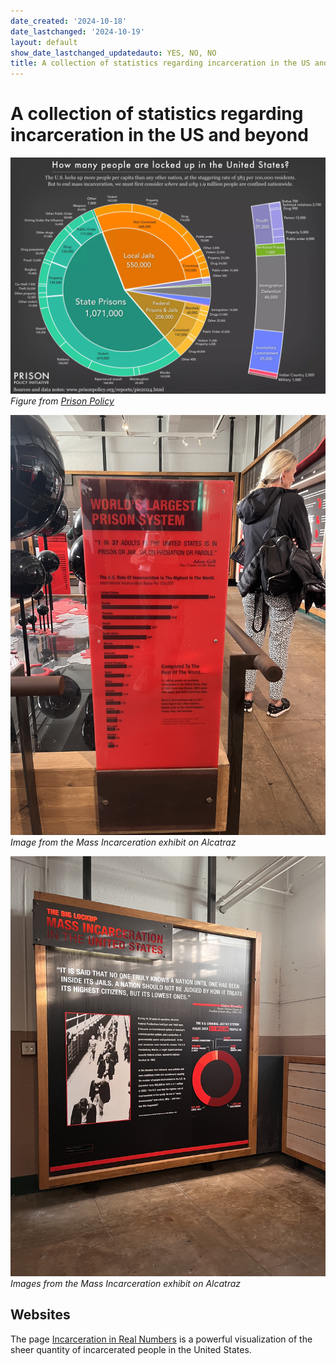 ```yaml
---
date_created: '2024-10-18'
date_lastchanged: '2024-10-19'
layout: default
show_date_lastchanged_updatedauto: YES, NO, NO
title: A collection of statistics regarding incarceration in the US and beyond
---
```


# A collection of statistics regarding incarceration in the US and beyond
![](media/Pasted%20image%2020241203114423.png)
*Figure from [Prison Policy](https://www.prisonpolicy.org/reports/pie2024.html?)*

![](media/IMG_4740.jpeg)
*Image from the Mass Incarceration exhibit on Alcatraz*

![](media/IMG_4741.jpeg)*Images from the Mass Incarceration exhibit on Alcatraz*

## Websites

The page [Incarceration in Real Numbers](INCARCERATION-VIRTUAL-VISUAL.md) is a powerful visualization of the sheer quantity of incarcerated people in the United States. 